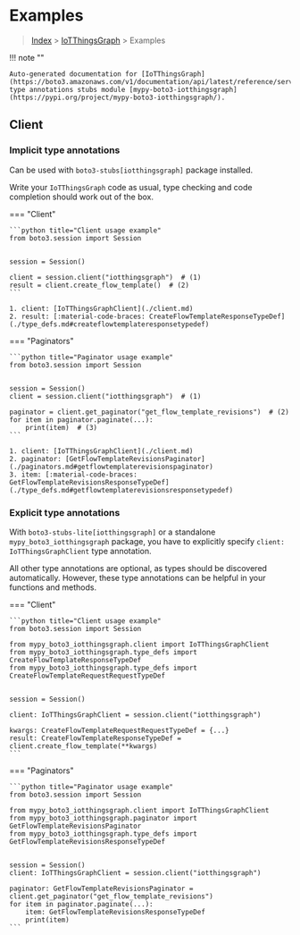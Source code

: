 # Examples

> [Index](../README.md) > [IoTThingsGraph](./README.md) > Examples

!!! note ""

    Auto-generated documentation for [IoTThingsGraph](https://boto3.amazonaws.com/v1/documentation/api/latest/reference/services/iotthingsgraph.html#IoTThingsGraph)
    type annotations stubs module [mypy-boto3-iotthingsgraph](https://pypi.org/project/mypy-boto3-iotthingsgraph/).

## Client

### Implicit type annotations

Can be used with `boto3-stubs[iotthingsgraph]` package installed.

Write your `IoTThingsGraph` code as usual,
type checking and code completion should work out of the box.


=== "Client"

    ```python title="Client usage example"
    from boto3.session import Session


    session = Session()

    client = session.client("iotthingsgraph")  # (1)
    result = client.create_flow_template()  # (2)
    ```

    1. client: [IoTThingsGraphClient](./client.md)
    2. result: [:material-code-braces: CreateFlowTemplateResponseTypeDef](./type_defs.md#createflowtemplateresponsetypedef) 



=== "Paginators"

    ```python title="Paginator usage example"
    from boto3.session import Session


    session = Session()
    client = session.client("iotthingsgraph")  # (1)

    paginator = client.get_paginator("get_flow_template_revisions")  # (2)
    for item in paginator.paginate(...):
        print(item)  # (3)
    ```

    1. client: [IoTThingsGraphClient](./client.md)
    2. paginator: [GetFlowTemplateRevisionsPaginator](./paginators.md#getflowtemplaterevisionspaginator)
    3. item: [:material-code-braces: GetFlowTemplateRevisionsResponseTypeDef](./type_defs.md#getflowtemplaterevisionsresponsetypedef) 




### Explicit type annotations

With `boto3-stubs-lite[iotthingsgraph]`
or a standalone `mypy_boto3_iotthingsgraph` package, you have to explicitly specify `client: IoTThingsGraphClient` type annotation.

All other type annotations are optional, as types should be discovered automatically.
However, these type annotations can be helpful in your functions and methods.


=== "Client"

    ```python title="Client usage example"
    from boto3.session import Session

    from mypy_boto3_iotthingsgraph.client import IoTThingsGraphClient
    from mypy_boto3_iotthingsgraph.type_defs import CreateFlowTemplateResponseTypeDef
    from mypy_boto3_iotthingsgraph.type_defs import CreateFlowTemplateRequestRequestTypeDef


    session = Session()

    client: IoTThingsGraphClient = session.client("iotthingsgraph")

    kwargs: CreateFlowTemplateRequestRequestTypeDef = {...}
    result: CreateFlowTemplateResponseTypeDef = client.create_flow_template(**kwargs)
    ```



=== "Paginators"

    ```python title="Paginator usage example"
    from boto3.session import Session

    from mypy_boto3_iotthingsgraph.client import IoTThingsGraphClient
    from mypy_boto3_iotthingsgraph.paginator import GetFlowTemplateRevisionsPaginator
    from mypy_boto3_iotthingsgraph.type_defs import GetFlowTemplateRevisionsResponseTypeDef


    session = Session()
    client: IoTThingsGraphClient = session.client("iotthingsgraph")

    paginator: GetFlowTemplateRevisionsPaginator = client.get_paginator("get_flow_template_revisions")
    for item in paginator.paginate(...):
        item: GetFlowTemplateRevisionsResponseTypeDef
        print(item)
    ```




